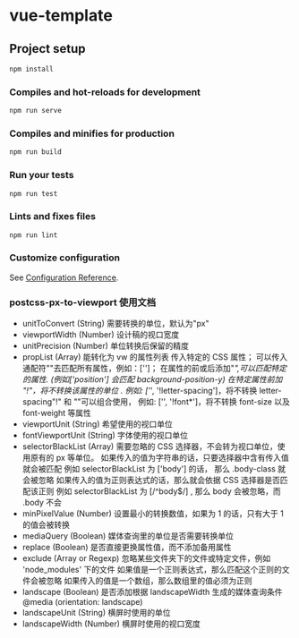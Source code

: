 # vue-template

## Project setup

```js
npm install
```

### Compiles and hot-reloads for development

```js
npm run serve
```

### Compiles and minifies for production

```js
npm run build
```

### Run your tests

```js
npm run test
```

### Lints and fixes files

```js
npm run lint
```

### Customize configuration

See [Configuration Reference](https://cli.vuejs.org/config/).

### postcss-px-to-viewport 使用文档

- unitToConvert (String) 需要转换的单位，默认为"px"
- viewportWidth (Number) 设计稿的视口宽度
- unitPrecision (Number) 单位转换后保留的精度
- propList (Array) 能转化为 vw 的属性列表
  传入特定的 CSS 属性；
  可以传入通配符""去匹配所有属性，例如：['']；
  在属性的前或后添加"_",可以匹配特定的属性. (例如['position'] 会匹配 background-position-y)
  在特定属性前加 "!"，将不转换该属性的单位 . 例如: ['_', '!letter-spacing']，将不转换 letter-spacing"!" 和 ""可以组合使用， 例如: ['', '!font*']，将不转换 font-size 以及 font-weight 等属性
- viewportUnit (String) 希望使用的视口单位
- fontViewportUnit (String) 字体使用的视口单位
- selectorBlackList (Array) 需要忽略的 CSS 选择器，不会转为视口单位，使用原有的 px 等单位。
  如果传入的值为字符串的话，只要选择器中含有传入值就会被匹配
  例如 selectorBlackList 为 ['body'] 的话， 那么 .body-class 就会被忽略
  如果传入的值为正则表达式的话，那么就会依据 CSS 选择器是否匹配该正则
  例如 selectorBlackList 为 [/^body$/] , 那么 body 会被忽略，而 .body 不会
- minPixelValue (Number) 设置最小的转换数值，如果为 1 的话，只有大于 1 的值会被转换
- mediaQuery (Boolean) 媒体查询里的单位是否需要转换单位
- replace (Boolean) 是否直接更换属性值，而不添加备用属性
- exclude (Array or Regexp) 忽略某些文件夹下的文件或特定文件，例如 'node_modules' 下的文件
  如果值是一个正则表达式，那么匹配这个正则的文件会被忽略
  如果传入的值是一个数组，那么数组里的值必须为正则
- landscape (Boolean) 是否添加根据 landscapeWidth 生成的媒体查询条件 @media (orientation: landscape)
- landscapeUnit (String) 横屏时使用的单位
- landscapeWidth (Number) 横屏时使用的视口宽度
